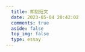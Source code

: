 ```yaml
---
  title: 即刻短文
  date: 2023-05-04 20:42:02
  comments: true
  aside: false
  top_img: false
  type: essay
---
```

